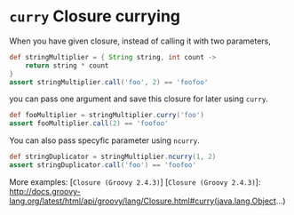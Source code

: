 # `curry` Closure currying

When you have given closure, instead of calling it with two parameters,
```groovy
def stringMultiplier = { String string, int count ->
    return string * count
}
assert stringMultiplier.call('foo', 2) == 'foofoo'
```
you can pass one argument and save this closure for later using `curry`.
```groovy
def fooMultiplier = stringMultiplier.curry('foo')
assert fooMultiplier.call(2) == 'foofoo'
```
You can also pass specyfic parameter using `ncurry`.
```groovy
def stringDuplicator = stringMultiplier.ncurry(1, 2)
assert stringDuplicator.call('foo') == 'foofoo'
```

More examples: [`Closure (Groovy 2.4.3)`]
[`Closure (Groovy 2.4.3)`]: http://docs.groovy-lang.org/latest/html/api/groovy/lang/Closure.html#curry(java.lang.Object...)